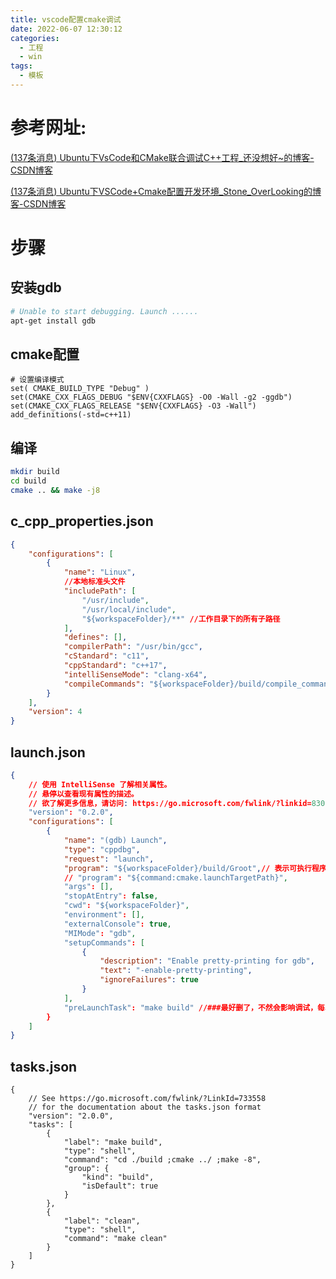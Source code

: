 ```yaml
---
title: vscode配置cmake调试
date: 2022-06-07 12:30:12
categories:
  - 工程
  - win
tags:
  - 模板
---
```


# 参考网址:

 [(137条消息) Ubuntu下VsCode和CMake联合调试C++工程_还没想好~的博客-CSDN博客](https://blog.csdn.net/LiuXF93/article/details/123066248?ops_request_misc=%7B%22request%5Fid%22%3A%22165460710316782388054405%22%2C%22scm%22%3A%2220140713.130102334.pc%5Fall.%22%7D&request_id=165460710316782388054405&biz_id=0&utm_medium=distribute.pc_search_result.none-task-blog-2~all~first_rank_ecpm_v1~rank_v31_ecpm-7-123066248-null-null.142^v11^pc_search_result_control_group,157^v13^control&utm_term=vscode配置cmake调试环境&spm=1018.2226.3001.4187) 

 [(137条消息) Ubuntu下VSCode+Cmake配置开发环境_Stone_OverLooking的博客-CSDN博客](https://blog.csdn.net/Stone_OverLooking/article/details/109544940?ops_request_misc=%7B%22request%5Fid%22%3A%22165460710316782388054405%22%2C%22scm%22%3A%2220140713.130102334.pc%5Fall.%22%7D&request_id=165460710316782388054405&biz_id=0&utm_medium=distribute.pc_search_result.none-task-blog-2~all~first_rank_ecpm_v1~rank_v31_ecpm-9-109544940-null-null.142^v11^pc_search_result_control_group,157^v13^control&utm_term=vscode配置cmake调试环境&spm=1018.2226.3001.4187) 

# 步骤

## 安装gdb

```sh
# Unable to start debugging. Launch ...... 
apt-get install gdb
```

## cmake配置

```
# 设置编译模式
set( CMAKE_BUILD_TYPE "Debug" )
set(CMAKE_CXX_FLAGS_DEBUG "$ENV{CXXFLAGS} -O0 -Wall -g2 -ggdb")
set(CMAKE_CXX_FLAGS_RELEASE "$ENV{CXXFLAGS} -O3 -Wall")
add_definitions(-std=c++11)
```

## 编译

```sh
mkdir build
cd build
cmake .. && make -j8
```

## c_cpp_properties.json

```json
{
    "configurations": [
        {
            "name": "Linux",
            //本地标准头文件
            "includePath": [
                "/usr/include",
                "/usr/local/include",
                "${workspaceFolder}/**" //工作目录下的所有子路径
            ],
            "defines": [],
            "compilerPath": "/usr/bin/gcc",
            "cStandard": "c11",
            "cppStandard": "c++17",
            "intelliSenseMode": "clang-x64",
            "compileCommands": "${workspaceFolder}/build/compile_commands.json"
        }
    ],
    "version": 4
}
```

## launch.json

```json
{
    // 使用 IntelliSense 了解相关属性。 
    // 悬停以查看现有属性的描述。
    // 欲了解更多信息，请访问: https://go.microsoft.com/fwlink/?linkid=830387
    "version": "0.2.0",
    "configurations": [
        {
            "name": "(gdb) Launch",
            "type": "cppdbg",
            "request": "launch",
            "program": "${workspaceFolder}/build/Groot",// 表示可执行程序所在的路径，其中，${workspaceRoot}表示VScode加载的文件夹的根目录
            // "program": "${command:cmake.launchTargetPath}",
            "args": [],
            "stopAtEntry": false,
            "cwd": "${workspaceFolder}",
            "environment": [],
            "externalConsole": true,
            "MIMode": "gdb",
            "setupCommands": [
                {
                    "description": "Enable pretty-printing for gdb",
                    "text": "-enable-pretty-printing",
                    "ignoreFailures": true
                }
            ],
            "preLaunchTask": "make build" //###最好删了，不然会影响调试，每次调试都直接执行make build
        }
    ]
}
```

## tasks.json

```
{
    // See https://go.microsoft.com/fwlink/?LinkId=733558
    // for the documentation about the tasks.json format
    "version": "2.0.0",
    "tasks": [
        {
            "label": "make build", 
            "type": "shell",
            "command": "cd ./build ;cmake ../ ;make -8",
            "group": {
                "kind": "build",
                "isDefault": true
            }
        },
        {
            "label": "clean",
            "type": "shell",
            "command": "make clean"
        }
    ]
}
```

